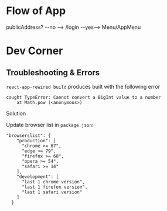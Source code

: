 # Flow of App

publicAddress?  --no --> /login
                --yes--> Menu/AppMenu



# Dev Corner


## Troubleshooting & Errors
`react-app-rewired build` produces built with the following error

```
caught TypeError: Cannot convert a BigInt value to a number
    at Math.pow (<anonymous>)

```

Solution

Update browser list in `package.json`:

```
"browserslist": {
    "production": [
      "chrome >= 67",
      "edge >= 79",
      "firefox >= 68",
      "opera >= 54",
      "safari >= 14"
    ],
    "development": [
      "last 1 chrome version",
      "last 1 firefox version",
      "last 1 safari version"
    ]
  }

```

